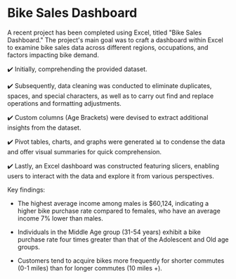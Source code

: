 
# Bike Sales Dashboard

A recent project has been completed using Excel, titled "Bike Sales Dashboard." The project's main goal was to craft a dashboard within Excel to examine bike sales data across different regions, occupations, and factors impacting bike demand.

✔️ Initially, comprehending the provided dataset.

✔️ Subsequently, data cleaning was conducted to eliminate duplicates, spaces, and special characters, as well as to carry out find and replace operations and formatting adjustments.

✔️ Custom columns (Age Brackets) were devised to extract additional insights from the dataset.

✔️ Pivot tables, charts, and graphs were generated 📊 to condense the data and offer visual summaries for quick comprehension.

✔️ Lastly, an Excel dashboard was constructed featuring slicers, enabling users to interact with the data and explore it from various perspectives.

Key findings:

- The highest average income among males is $60,124, indicating a higher bike purchase rate compared to females, who have an average income 7% lower than males.

- Individuals in the Middle Age group (31-54 years) exhibit a bike purchase rate four times greater than that of the Adolescent and Old age groups.

- Customers tend to acquire bikes more frequently for shorter commutes (0-1 miles) than for longer commutes (10 miles +).




